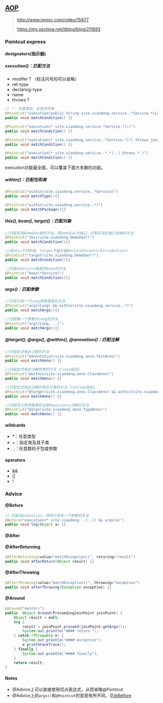 ## [AOP](aop)

> http://www.imooc.com/video/15677
>
> https://my.oschina.net/itblog/blog/211693

### Pointcut express

#### designators(指示器)

##### execution()：匹配方法

- modifer ? （标注问号的可以省略）
- ret-type
- declaring-type
- name
- throws ?

```java
// *: 任意类型、任意字符串
@Pointcut("execution(public String site.xiaodong.service..*Service.*(Long))")
public void matchCondition() {}

@Pointcut("execution(* site.xiaodong.service.*Service.*())")
public void matchCondition() {}

@Pointcut("execution(* site.xiaodong.service..*Service.*(*) throws java.lang.IllegalAccessException)")
public void matchCondition() {}

@Pointcut("execution(* site.xiaodong.service..*.*(..) throws * )")
public void matchCondition() {}
```
execution功能最全面，可以覆盖下面大多数的功能。

##### within()：匹配包和类

```java
@Pointcut("within(site.xiaodong.service..*Service)")
public void matchType(){}

@Pointcut("within(site.xiaodong.service..*)")
public void matchPackage(){}
```
##### this(), bean(), target()：匹配对象

```java
//匹配实现DemoDao类的方法，若DemoDao为接口，匹配实现此接口的类的方法
@Pointcut("this(site.xiaodong.DemoDao*)")
public void matchCondition(){}

//和this不同的是，target不能拦截DeclareParents(Introduction)
@Pointcut("target(site.xiaodong.DemoDao*)")
public void matchCondition(){}

//匹配以Service结尾的bean的方法
@Pointcut("bean(*Service)")
public void matchCondition(){}
```

##### args()：匹配参数

```java
//匹配只有一个Long参数类型的方法
@Pointcut("args(Long) && within(site.xiaodong.service..*)")
public void matchArgs(){}

//匹配第一个参数为Long的方法
@Pointcut("args(Long, ..)")
public void matchArgs(){}
```
##### @target(), @args(), @within(), @annoation()：匹配注解

```java
//匹配此含有此注解的方法
@Pointcut("@annotation(site.xiaodong.anno.TestAnno)")
public void matchAnno() {}

//匹配此含有此注解的类的方法（class级别）
@Pointcut("@within(site.xiaodong.anno.ClassAnno)")
public void matchAnno() {}

//匹配此含有此注解的类及子类的方法（runtime级别）
@Pointcut("@target(site.xiaodong.anno.ClassAnno) && within(site.xiaodong..*)")
public void matchAnno() {}

//匹配传入的参数类标注有Repository注解的方法
@Pointcut("@args(site.xiaodong.anno.TypeAnno)")
public void matchAnno() {}
```
#### wildcards

- *：任意类型
- +：指定类及其子类
- ..：任意数的子包或参数


#### operators

  - &&
  - ||
  - !


### Advice

#### @Before

```java
// 匹配此execution，同时只含有一个参数的方法
@Before("execution(* site.xiaodong...(..)) && args(a)")
public void log(Object a) {}
```
#### @After

#### @AfterReturning

````java
@AfterReturning(value="matchException()", returing="result")
public void afterReturn(Object result) {}
````
#### @AfterThrowing

```java
@AfterThrowing(value="matchException()", throwing="exception")
public void afterThrowing(Exception exception) {}
```
#### @Around

```java
@Around("match()")
public  Object Around(ProceedingJoinPoint joinPoint) {	
	Object result = null;
	try {
		result = joinPoint.proceed(joinPoint.getArgs());
		System.out.println("#### return ");
	} catch (Throwable e) {
		System.out.println("#### exception");
		e.printStackTrace();
	} finally {
		System.out.println("#### finally");
	}
	return result;
}
```
#### Notes

- @Advice上可以直接使用切点表达式，从而省略@Pointcut
- @Advice上的`args()`和`@Pointcut`的意思有所不同，见[@Before](#before)

